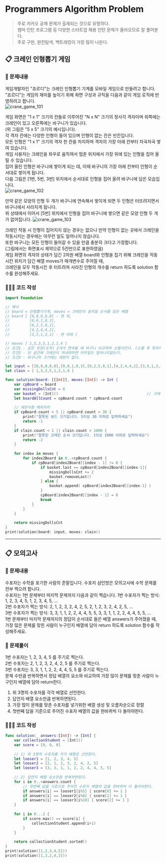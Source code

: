 # Programmers Algorithm Problem
> 주로 카카오 공채 문제가 출제되는 것으로 유명하다.   
> 썸머 인턴 프로그램 등 다양한 스타트업 채용 인턴 문제가 올라오므로 잘 풀어본다.   
> 주로 구현, 완전탐색, 백트래킹이 가장 많이 나온다.   

## 📋 크레인 인형뽑기 게임
### 📜 문제내용   
게임개발자인 "죠르디"는 크레인 인형뽑기 기계를 모바일 게임으로 만들려고 합니다.   
"죠르디"는 게임의 재미를 높이기 위해 화면 구성과 규칙을 다음과 같이 게임 로직에 반영하려고 합니다.   
![crane_game_101](https://user-images.githubusercontent.com/92699723/150051404-341b797c-1e6a-4895-85aa-aff2c34e1275.png)

게임 화면은 "1 x 1" 크기의 칸들로 이루어진 "N x N" 크기의 정사각 격자이며 위쪽에는 크레인이 있고 오른쪽에는 바구니가 있습니다.   
(위 그림은 "5 x 5" 크기의 예시입니다).   
각 격자 칸에는 다양한 인형이 들어 있으며 인형이 없는 칸은 빈칸입니다.   
모든 인형은 "1 x 1" 크기의 격자 한 칸을 차지하며 격자의 가장 아래 칸부터 차곡차곡 쌓여 있습니다.   
게임 사용자는 크레인을 좌우로 움직여서 멈춘 위치에서 가장 위에 있는 인형을 집어 올릴 수 있습니다.   
집어 올린 인형은 바구니에 쌓이게 되는 데, 이때 바구니의 가장 아래 칸부터 인형이 순서대로 쌓이게 됩니다.   
다음 그림은 [1번, 5번, 3번] 위치에서 순서대로 인형을 집어 올려 바구니에 담은 모습입니다.   
![crane_game_102](https://user-images.githubusercontent.com/92699723/150051477-6eb5a0fa-45df-40ad-a5cf-e46163c00310.png)

만약 같은 모양의 인형 두 개가 바구니에 연속해서 쌓이게 되면 두 인형은 터뜨려지면서 바구니에서 사라지게 됩니다.   
위 상태에서 이어서 [5번] 위치에서 인형을 집어 바구니에 쌓으면 같은 모양 인형 두 개가 없어집니다.
![crane_game_103](https://user-images.githubusercontent.com/92699723/150051549-6afee07a-6bf5-4a20-ad38-562ea8efcdf7.gif)

크레인 작동 시 인형이 집어지지 않는 경우는 없으나 만약 인형이 없는 곳에서 크레인을 작동시키는 경우에는 아무런 일도 일어나지 않습니다.   
또한 바구니는 모든 인형이 들어갈 수 있을 만큼 충분히 크다고 가정합니다.   
(그림에서는 화면표시 제약으로 5칸만으로 표현하였음)   
게임 화면의 격자의 상태가 담긴 2차원 배열 board와 인형을 집기 위해 크레인을 작동시킨 위치가 담긴 배열 moves가 매개변수로 주어질 때,   
크레인을 모두 작동시킨 후 터트려져 사라진 인형의 개수를 return 하도록 solution 함수를 완성해주세요.

### 🧑🏼‍💻 코드 작성
```Swift
import Foundation

// 예시
// board = 인형뽑기기계, moves = 크레인이 움직일 순서를 담은 배열
// board [ [0,0,0,0,0] - 맨 위,
//         [0,0,1,0,3],
//         [0,2,5,0,1],
//         [4,2,4,4,2],
//         [3,5,1,3,1] - 멘 아래 ]

// moves [ 1,5,3,5,1,2,1,4 ]
// 조건1 - 같은 모양(숫자) 2개가 연속될 때 바구니 비교하여 소멸시킨다. (소멸 후 뒷자리 요소를 앞으로 땡겨와야한다)
// 조건2 - 빈 공간에 크레인이 꺼내려하면 아무일도 일어나지않는다.
// 조건3 - 바구니의 크기에는 제한이 없다.

let input = [[0,0,0,0,0],[0,0,1,0,3],[0,2,5,0,1],[4,2,4,4,2],[3,5,1,3,1]]
let clain = [ 1,5,3,5,1,2,1,4 ]

func solution(board: [[Int]], moves:[Int]) -> Int {
    var cpBoard = board
    var missingDollsCnt = 0
    var basket = [Int]()                                        // 크레인이 추출한 값을 보관하는 곳
    let boardAllCount = cpBoard.count * cpBoard.count
    
    // 제한사항 예외처리
    if cpBoard.count < 5 || cpBoard.count > 30 {
        print("잘못된 보드 크기입니다. 5이상 30 이하로 입력하세요")
        return -1
    }
    if clain.count < 1 || clain.count > 1000 {
        print("잘못된 크레인 순서 크기입니다. 1이상 1000 이하로 입력하세요")
        return -2
    }
    
    for index in moves {
        for index2Board in 0..<cpBoard.count {                              // 각 행(indexX)의 같은 열을 탐색하기 위해 행의 갯수만큼 반복
            if cpBoard[index2Board][index - 1] != 0 {                       // 첫 번째 행부터 i번째 index가 0인지 확인한다.
                if basket.last == cpBoard[index2Board][index-1]{            // 인형이 있는 경우 basket의 마지막 값과 비교한다.
                    missingDollsCnt += 2                                    // basket 마지막 값과 같은 경우 지워주고 count+2
                    basket.removeLast()
                } else {
                    basket.append( cpBoard[index2Board][index-1] )
                }
                cpBoard[index2Board][index - 1] = 0                         // board에 있던 인형이 옮겨짐으로 '0'으로 표시
                break
            }
        }
    }
    
    return missingDollsCnt
}
print(solution(board: input, moves: clain))
```
***
## 📋 모의고사
### 📜 문제내용   
수포자는 수학을 포기한 사람의 준말입니다. 수포자 삼인방은 모의고사에 수학 문제를 전부 찍으려 합니다.   
수포자는 1번 문제부터 마지막 문제까지 다음과 같이 찍습니다.
1번 수포자가 찍는 방식: 1, 2, 3, 4, 5, 1, 2, 3, 4, 5, ...   
2번 수포자가 찍는 방식: 2, 1, 2, 3, 2, 4, 2, 5, 2, 1, 2, 3, 2, 4, 2, 5, ...   
3번 수포자가 찍는 방식: 3, 3, 1, 1, 2, 2, 4, 4, 5, 5, 3, 3, 1, 1, 2, 2, 4, 4, 5, 5, ...   
1번 문제부터 마지막 문제까지의 정답이 순서대로 들은 배열 answers가 주어졌을 때,   
가장 많은 문제를 맞힌 사람이 누구인지 배열에 담아 return 하도록 solution 함수를 작성해주세요.

### 📝 문제풀이
1번 수포자는 1, 2, 3, 4, 5 를 주기로 찍는다.   
2번 수포자는 2, 1, 2, 3, 2, 4, 2, 5 를 주기로 찍는다.   
3번 수포자는 3, 3, 1, 1, 2, 2, 4, 4, 5, 5 를 주기로 찍는다.   
문제 수만큼 반복하면서 정답 배열의 요소와 비교하여 가장 많이 문제를 맞춘 사람이 누구인지 배열에 담아 return한다.   

1) 위 3명의 수포자를 각각 배열로 선언한다.
2) 답안지 배열 요소만큼 반복하면된다.
3) 가장 많이 문제를 맞춘 수포자를 넣기위한 배열 생성 및 오름차순으로 정렬
4) 첫번째 답을 기준으로 주어진 수포자 배열의 값을 한바퀴씩 다 돌아야한다.

### 🧑🏼‍💻 코드 작성
```swift
func solution(_ answers:[Int]) -> [Int] {
    var collectionStudent = [Int]()
    var score = [0, 0, 0]
    
    // 1) 위 3명의 수포자를 각각 배열로 선언한다.
    let looser1 = [1, 2, 3, 4, 5]
    let looser2 = [2, 1, 2, 3, 2, 4, 2, 5]
    let looser3 = [3, 3, 1, 1, 2, 2, 4, 4, 5, 5]
    
    // 2) 답안지 배열 요소만큼 반복하면된다.
    for i in 0..<answers.count {
        // 첫번째 답을 기준으로 주어진 수포자 배열의 값을 한바퀴씩 다 돌아야한다.
        if answers[i] == looser1[i%5] { score[0] += 1 }
        if answers[i] == looser2[i%8] { score[1] += 1 }
        if answers[i] == looser3[i%10] { score[2] += 1 }
    }
    
    for i in 0...2 {
        if score.max() == score[i] {
            collectionStudent.append(i+1)
        }
    }
    
    return collectionStudent.sorted()
}
print(solution([1,2,3,4,5]))
print(solution([1,3,2,4,2]))
```